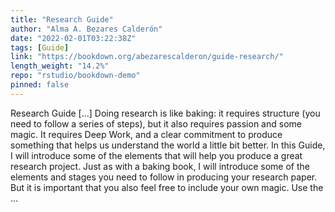 ```yaml
---
title: "Research Guide"
author: "Alma A. Bezares Calderón"
date: "2022-02-01T03:22:38Z"
tags: [Guide]
link: "https://bookdown.org/abezarescalderon/guide-research/"
length_weight: "14.2%"
repo: "rstudio/bookdown-demo"
pinned: false
---
```


Research Guide [...] Doing research is like baking: it requires structure (you need to follow a series of steps), but it also requires passion and some magic. It requires Deep Work, and a clear commitment to produce something that helps us understand the world a little bit better. In this Guide, I will introduce some of the elements that will help you produce a great research project. Just as with a baking book, I will introduce some of the elements and stages you need to follow in producing your research paper. But it is important that you also feel free to include your own magic. Use the ...
